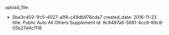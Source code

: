 upload_file:
  - 5ba3c402-1fc5-4027-a1f4-c49db976cda7
created_date: 2016-11-23
title: Public Auto All Others Supplement
id: 8c8497a6-5681-4cc8-89c8-05b27d4c1116
